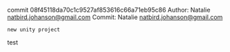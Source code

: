 commit 08f45118da70c1c9527af853616c66a71eb95c86
Author: Natalie <natbird.johanson@gmail.com>
Commit: Natalie <natbird.johanson@gmail.com>

    new unity project
test